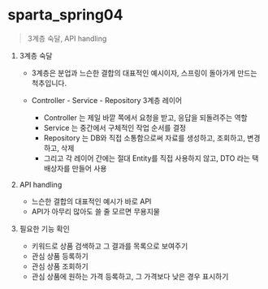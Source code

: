 # sparta_spring04

> 3계층 숙달, API handling

1. 3계층 숙달
    - 3계층은 분업과 느슨한 결합의 대표적인 예시이자, 스프링이 돌아가게 만드는 척추입니다.

    - Controller - Service - Repository 3계층 레이어
        - Controller 는 제일 바깥 쪽에서 요청을 받고, 응답을 되돌려주는 역할
        - Service 는 중간에서 구체적인 작업 순서를 결정
        - Repository 는 DB와 직접 소통함으로써 자료를 생성하고, 조회하고, 변경하고, 삭제
        - 그리고 각 레이어 간에는 절대 Entity를 직접 사용하지 않고, DTO 라는 택배상자를 만들어 사용


2. API handling
    - 느슨한 결합의 대표적인 예시가 바로 API
    - API가 아무리 많아도 쓸 줄 모르면 무용지물


3. 필요한 기능 확인
    - 키워드로 상품 검색하고 그 결과를 목록으로 보여주기
    - 관심 상품 등록하기
    - 관심 상품 조회하기
    - 관심 상품에 원하는 가격 등록하고, 그 가격보다 낮은 경우 표시하기